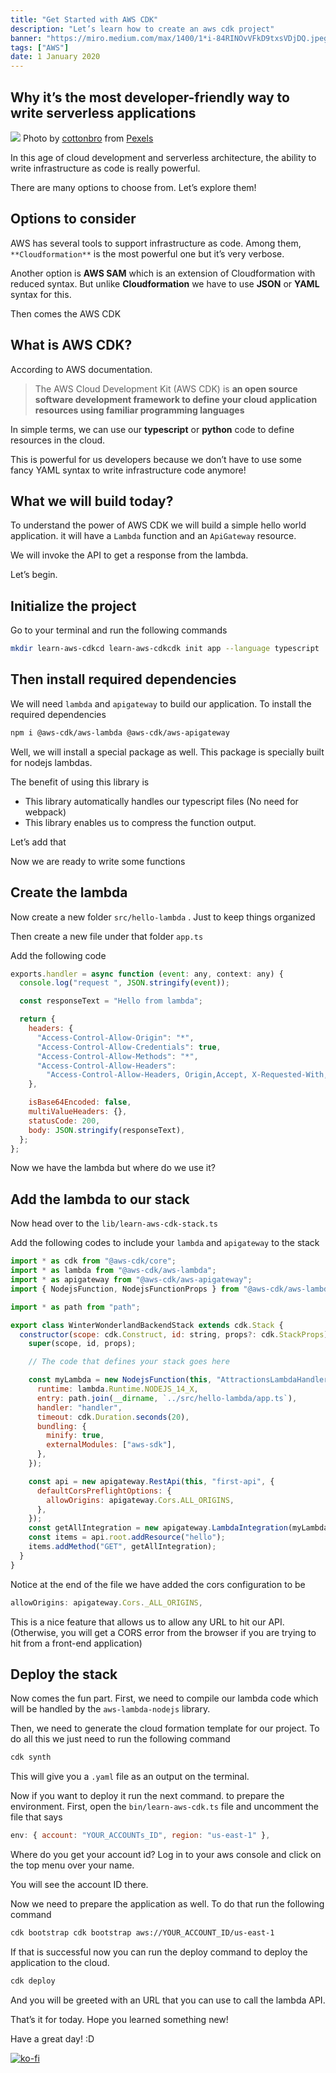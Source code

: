 ```yaml
---
title: "Get Started with AWS CDK"
description: "Let’s learn how to create an aws cdk project"
banner: "https://miro.medium.com/max/1400/1*i-84RINOvVFkD9txsVDjDQ.jpeg"
tags: ["AWS"]
date: 1 January 2020
---
```


## Why it’s the most developer-friendly way to write serverless applications

<!-- ![Mohammad Faisal](https://miro.medium.com/fit/c/96/96/1*-AnRurxYM1u0PRMIR60Oyg.jpeg)](https://56faisal.medium.com/?source=post_page-----ba2f0501cfdc-----------------------------------)[Mohammad Faisal](https://56faisal.medium.com/?source=post_page-----ba2f0501cfdc-----------------------------------)Follow

[Jan 12](https://medium.com/geekculture/create-your-first-aws-cdk-app-to-understand-its-power-ba2f0501cfdc?source=post_page-----ba2f0501cfdc-----------------------------------) · 3 min read -->

![](https://miro.medium.com/max/1400/1*i-84RINOvVFkD9txsVDjDQ.jpeg) Photo by [cottonbro](https://www.pexels.com/@cottonbro?utm_content=attributionCopyText&utm_medium=referral&utm_source=pexels) from [Pexels](https://www.pexels.com/photo/man-reclining-and-looking-at-his-laptop-5483064/?utm_content=attributionCopyText&utm_medium=referral&utm_source=pexels)

In this age of cloud development and serverless architecture, the ability to write infrastructure as code is really powerful.

There are many options to choose from. Let’s explore them!

## Options to consider

AWS has several tools to support infrastructure as code. Among them, `**Cloudformation**` is the most powerful one but it’s very verbose.

Another option is **AWS SAM** which is an extension of Cloudformation with reduced syntax. But unlike **Cloudformation** we have to use **JSON** or **YAML** syntax for this.

Then comes the AWS CDK

## What is AWS CDK?

According to AWS documentation.

> The AWS Cloud Development Kit (AWS CDK) is **an open source software development framework to define your cloud application resources using familiar programming languages**

In simple terms, we can use our **typescript** or **python** code to define resources in the cloud.

This is powerful for us developers because we don’t have to use some fancy YAML syntax to write infrastructure code anymore!

## What we will build today?

To understand the power of AWS CDK we will build a simple hello world application. it will have a `Lambda` function and an `ApiGateway` resource.

We will invoke the API to get a response from the lambda.

Let’s begin.

## Initialize the project

Go to your terminal and run the following commands

```sh
mkdir learn-aws-cdkcd learn-aws-cdkcdk init app --language typescript
```

## Then install required dependencies

We will need `lambda` and `apigateway` to build our application. To install the required dependencies

```sh
npm i @aws-cdk/aws-lambda @aws-cdk/aws-apigateway
```

Well, we will install a special package as well. This package is specially built for nodejs lambdas.

The benefit of using this library is

- This library automatically handles our typescript files (No need for webpack)
- This library enables us to compress the function output.

Let’s add that

<!-- ```sh
npm i @aws-cdk/aws-lambda-nodejs
``` -->

Now we are ready to write some functions

## Create the lambda

Now create a new folder `src/hello-lambda` . Just to keep things organized

Then create a new file under that folder `app.ts`

Add the following code

```javascript
exports.handler = async function (event: any, context: any) {
  console.log("request ", JSON.stringify(event));

  const responseText = "Hello from lambda";

  return {
    headers: {
      "Access-Control-Allow-Origin": "*",
      "Access-Control-Allow-Credentials": true,
      "Access-Control-Allow-Methods": "*",
      "Access-Control-Allow-Headers":
        "Access-Control-Allow-Headers, Origin,Accept, X-Requested-With, Content-Type, Access-Control-Request-Method, Access-Control-Request-Headers, Authorization",
    },

    isBase64Encoded: false,
    multiValueHeaders: {},
    statusCode: 200,
    body: JSON.stringify(responseText),
  };
};
```

Now we have the lambda but where do we use it?

## Add the lambda to our stack

Now head over to the `lib/learn-aws-cdk-stack.ts`

Add the following codes to include your `lambda` and `apigateway` to the stack

```javascript
import * as cdk from "@aws-cdk/core";
import * as lambda from "@aws-cdk/aws-lambda";
import * as apigateway from "@aws-cdk/aws-apigateway";
import { NodejsFunction, NodejsFunctionProps } from "@aws-cdk/aws-lambda-nodejs";

import * as path from "path";

export class WinterWonderlandBackendStack extends cdk.Stack {
  constructor(scope: cdk.Construct, id: string, props?: cdk.StackProps) {
    super(scope, id, props);

    // The code that defines your stack goes here

    const myLambda = new NodejsFunction(this, "AttractionsLambdaHandler", {
      runtime: lambda.Runtime.NODEJS_14_X,
      entry: path.join(__dirname, `../src/hello-lambda/app.ts`),
      handler: "handler",
      timeout: cdk.Duration.seconds(20),
      bundling: {
        minify: true,
        externalModules: ["aws-sdk"],
      },
    });

    const api = new apigateway.RestApi(this, "first-api", {
      defaultCorsPreflightOptions: {
        allowOrigins: apigateway.Cors.ALL_ORIGINS,
      },
    });
    const getAllIntegration = new apigateway.LambdaIntegration(myLambda);
    const items = api.root.addResource("hello");
    items.addMethod("GET", getAllIntegration);
  }
}
```

Notice at the end of the file we have added the cors configuration to be

```javascript
allowOrigins: apigateway.Cors._ALL_ORIGINS,
```

This is a nice feature that allows us to allow any URL to hit our API. (Otherwise, you will get a CORS error from the browser if you are trying to hit from a front-end application)

## Deploy the stack

Now comes the fun part. First, we need to compile our lambda code which will be handled by the `aws-lambda-nodejs` library.

Then, we need to generate the cloud formation template for our project. To do all this we just need to run the following command

```sh
cdk synth
```

This will give you a `.yaml` file as an output on the terminal.

Now if you want to deploy it run the next command. to prepare the environment. First, open the `bin/learn-aws-cdk.ts` file and uncomment the file that says

```javascript
env: { account: "YOUR_ACCOUNTs_ID", region: "us-east-1" },
```

Where do you get your account id? Log in to your aws console and click on the top menu over your name.

You will see the account ID there.

Now we need to prepare the application as well. To do that run the following command

```sh
cdk bootstrap cdk bootstrap aws://YOUR_ACCOUNT_ID/us-east-1
```

If that is successful now you can run the deploy command to deploy the application to the cloud.

```sh
cdk deploy
```

And you will be greeted with an URL that you can use to call the lambda API.

That’s it for today. Hope you learned something new!

Have a great day! :D

[![ko-fi](https://ko-fi.com/img/githubbutton_sm.svg)](https://ko-fi.com/T6T282CAG)
